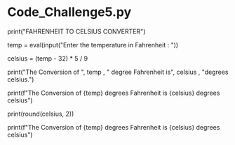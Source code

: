 # Code_Challenge5.py
print("FAHRENHEIT TO CELSIUS CONVERTER")


temp = eval(input("Enter the temperature in Fahrenheit :   "))

celsius = (temp - 32) * 5 / 9

print("The Conversion of ", temp , " degree Fahrenheit is", celsius , "degrees celsius.")


print(f"The Conversion of {temp} degrees Fahrenheit is {celsius} degrees celsius")

print(round(celsius, 2))


print(f"The Conversion of {temp} degrees Fahrenheit is {celsius} degrees celsius")
